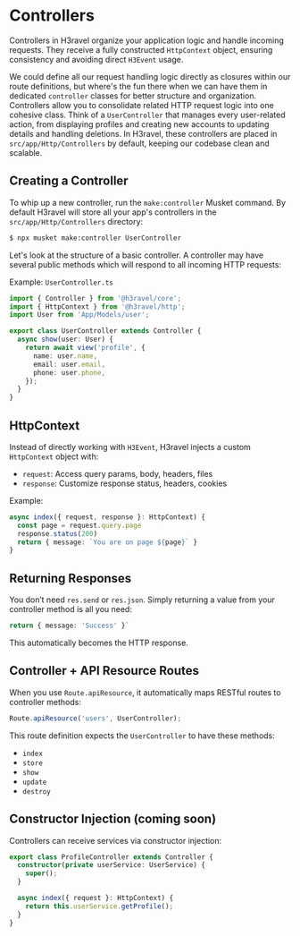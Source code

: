 # Controllers

Controllers in H3ravel organize your application logic and handle incoming requests.
They receive a fully constructed `HttpContext` object, ensuring consistency and avoiding direct `H3Event` usage.

We could define all our request handling logic directly as closures within our route definitions, but where's the fun there when we can have them in dedicated `controller` classes for better structure and organization. Controllers allow you to consolidate related HTTP request logic into one cohesive class. Think of a `UserController` that manages every user-related action, from displaying profiles and creating new accounts to updating details and handling deletions. In H3ravel, these controllers are placed in `src/app/Http/Controllers` by default, keeping our codebase clean and scalable.

## Creating a Controller

To whip up a new controller, run the `make:controller` Musket command. By default H3ravel will store all your app's controllers in the `src/app/Http/Controllers` directory:

```sh
$ npx musket make:controller UserController
```

Let's look at the structure of a basic controller. A controller may have several public methods which will respond to all incoming HTTP requests:

Example: `UserController.ts`

```ts
import { Controller } from '@h3ravel/core';
import { HttpContext } from '@h3ravel/http';
import User from 'App/Models/user';

export class UserController extends Controller {
  async show(user: User) {
    return await view('profile', {
      name: user.name,
      email: user.email,
      phone: user.phone,
    });
  }
}
```

## HttpContext

Instead of directly working with `H3Event`, H3ravel injects a custom `HttpContext` object with:

- `request`: Access query params, body, headers, files
- `response`: Customize response status, headers, cookies

Example:

```ts
async index({ request, response }: HttpContext) {
  const page = request.query.page
  response.status(200)
  return { message: `You are on page ${page}` }
}
```

## Returning Responses

You don’t need `res.send` or `res.json`.
Simply returning a value from your controller method is all you need:

```ts
return { message: 'Success' }`
```

This automatically becomes the HTTP response.

## Controller + API Resource Routes

When you use `Route.apiResource`, it automatically maps RESTful routes to controller methods:

```ts
Route.apiResource('users', UserController);
```

This route definition expects the `UserController` to have these methods:

- `index`
- `store`
- `show`
- `update`
- `destroy`

## Constructor Injection (coming soon)

Controllers can receive services via constructor injection:

```ts
export class ProfileController extends Controller {
  constructor(private userService: UserService) {
    super();
  }

  async index({ request }: HttpContext) {
    return this.userService.getProfile();
  }
}
```
